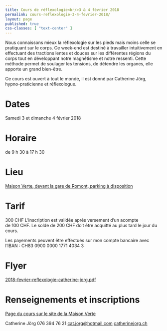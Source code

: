 ```yaml
---
title: Cours de réflexologie<br/>3 & 4 février 2018
permalink: cours-reflexologie-3-4-fevrier-2018/
layout: page
published: true
css-classes: [ "text-center" ]
---
```


Nous connaissons mieux la réflexologie sur les pieds mais moins celle se pratiquant sur le corps. Ce week-end est destiné à travailler intuitivement en effectuant des tractions lentes et douces sur les différentes régions du corps tout en développant notre magnétisme et notre ressenti. Cette méthode permet de soulager les tensions, de détendre les organes, elle apporte un grand bien-être.

Ce cours est ouvert à tout le monde, il est donné par Catherine Jörg, hypno-praticienne et réflexologue.


# Dates

Samedi 3 et dimanche 4 février 2018


# Horaire

de 9 h 30 à 17 h 30


# Lieu

[Maison Verte, devant la gare de Romont,
parking à disposition][1]


# Tarif

300 CHF
L’inscription est validée après versement d’un acompte de&nbsp;100&nbsp;CHF.
Le solde de 200 CHF doit être acquitté au plus tard le&nbsp;jour du cours.

Les payements peuvent être effectués sur mon compte bancaire avec l’IBAN : CH83 0900 0000 1771 4034 3


# Flyer

[2018-fevrier-reflexologie-catherine-jorg.pdf][2]


# Renseignements et inscriptions

[Page du cours sur le site de la Maison Verte][3]

Catherine Jörg
<i class="fa fa-mobile"></i> 076 394 76 21
[cat.jorg@hotmail.com][4]
[catherinejorg.ch][5]


[1]: https://goo.gl/maps/de1IP
[2]: /fichiers/2018-fevrier-reflexologie-catherine-jorg.pdf
[3]: http://maison-verte.ch/agenda/reflexologie-intuitive/
[4]: mailto:cat.jorg@hotmail.com
[5]: http://catherinejorg.ch/
